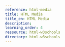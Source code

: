 ```yaml
---
reference: html-media
title: HTML Media
title_en: HTML Media
description:
learning_order: 4
ressource: html-w3schools
directory: html-w3schools
---
```


